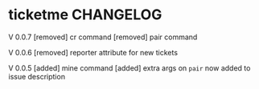 # ticketme CHANGELOG

V 0.0.7
  [removed] cr command
  [removed] pair command


V 0.0.6
  [removed] reporter attribute for new tickets

V 0.0.5
  [added] mine command
  [added] extra args on `pair` now added to issue description
